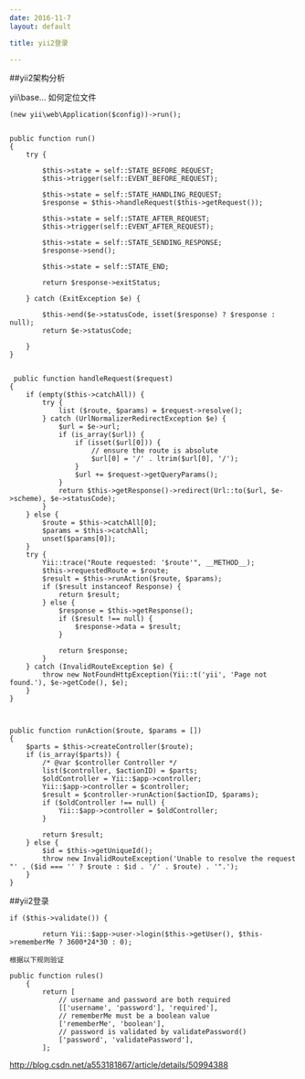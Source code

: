 ```yaml
---
date: 2016-11-7
layout: default

title: yii2登录

---
```

##yii2架构分析

yii\base\... 如何定位文件


	(new yii\web\Application($config))->run();


	public function run()
    {
        try {

            $this->state = self::STATE_BEFORE_REQUEST;
            $this->trigger(self::EVENT_BEFORE_REQUEST);

            $this->state = self::STATE_HANDLING_REQUEST;
            $response = $this->handleRequest($this->getRequest());

            $this->state = self::STATE_AFTER_REQUEST;
            $this->trigger(self::EVENT_AFTER_REQUEST);

            $this->state = self::STATE_SENDING_RESPONSE;
            $response->send();

            $this->state = self::STATE_END;

            return $response->exitStatus;

        } catch (ExitException $e) {

            $this->end($e->statusCode, isset($response) ? $response : null);
            return $e->statusCode;

        }
    }
    
	       
	 public function handleRequest($request)
    {
        if (empty($this->catchAll)) {
            try {
                list ($route, $params) = $request->resolve();
            } catch (UrlNormalizerRedirectException $e) {
                $url = $e->url;
                if (is_array($url)) {
                    if (isset($url[0])) {
                        // ensure the route is absolute
                        $url[0] = '/' . ltrim($url[0], '/');
                    }
                    $url += $request->getQueryParams();
                }
                return $this->getResponse()->redirect(Url::to($url, $e->scheme), $e->statusCode);
            }
        } else {
            $route = $this->catchAll[0];
            $params = $this->catchAll;
            unset($params[0]);
        }
        try {
            Yii::trace("Route requested: '$route'", __METHOD__);
            $this->requestedRoute = $route;
            $result = $this->runAction($route, $params);
            if ($result instanceof Response) {
                return $result;
            } else {
                $response = $this->getResponse();
                if ($result !== null) {
                    $response->data = $result;
                }

                return $response;
            }
        } catch (InvalidRouteException $e) {
            throw new NotFoundHttpException(Yii::t('yii', 'Page not found.'), $e->getCode(), $e);
        }
    }
    
    
    
    public function runAction($route, $params = [])
    {
        $parts = $this->createController($route);
        if (is_array($parts)) {
            /* @var $controller Controller */
            list($controller, $actionID) = $parts;
            $oldController = Yii::$app->controller;
            Yii::$app->controller = $controller;
            $result = $controller->runAction($actionID, $params);
            if ($oldController !== null) {
                Yii::$app->controller = $oldController;
            }

            return $result;
        } else {
            $id = $this->getUniqueId();
            throw new InvalidRouteException('Unable to resolve the request "' . ($id === '' ? $route : $id . '/' . $route) . '".');
        }
    }


    
	        
##yii2登录

	if ($this->validate()) {

            return Yii::$app->user->login($this->getUser(), $this->rememberMe ? 3600*24*30 : 0);
            
    根据以下规则验证
    
	public function rules()
	    {
	        return [
	            // username and password are both required
	            [['username', 'password'], 'required'],
	            // rememberMe must be a boolean value
	            ['rememberMe', 'boolean'],
	            // password is validated by validatePassword()
	            ['password', 'validatePassword'],
	        ];


http://blog.csdn.net/a553181867/article/details/50994388

    


